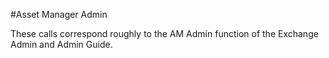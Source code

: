 #Asset Manager Admin

These calls correspond roughly to the AM Admin function of the Exchange Admin and Admin Guide.
